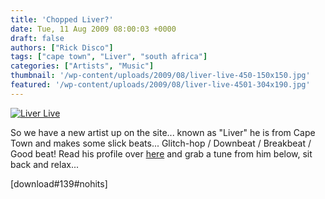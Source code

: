 ```yaml
---
title: 'Chopped Liver?'
date: Tue, 11 Aug 2009 08:00:03 +0000
draft: false
authors: ["Rick Disco"]
tags: ["cape town", "Liver", "south africa"]
categories: ["Artists", "Music"]
thumbnail: '/wp-content/uploads/2009/08/liver-live-450-150x150.jpg'
featured: '/wp-content/uploads/2009/08/liver-live-4501-304x190.jpg'
---
```


[![Liver Live](/wp-content/uploads/2009/08/liver-live-450.jpg "Liver Live")](/wp-content/uploads/2009/08/liver-live-450.jpg)

So we have a new artist up on the site... known as "Liver" he is from Cape Town and makes some slick beats... Glitch-hop / Downbeat / Breakbeat / Good beat! Read his profile over [here](/artists/liver "Liver") and grab a tune from him below, sit back and relax...

\[download#139#nohits\]